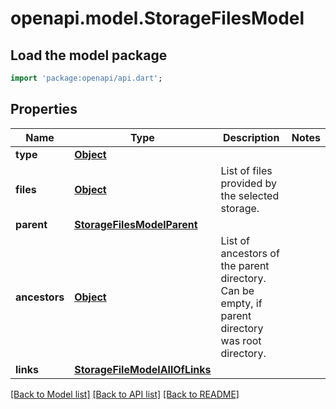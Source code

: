 # openapi.model.StorageFilesModel

## Load the model package
```dart
import 'package:openapi/api.dart';
```

## Properties
Name | Type | Description | Notes
------------ | ------------- | ------------- | -------------
**type** | [**Object**](Object.md) |  | 
**files** | [**Object**](.md) | List of files provided by the selected storage. | 
**parent** | [**StorageFilesModelParent**](StorageFilesModelParent.md) |  | 
**ancestors** | [**Object**](.md) | List of ancestors of the parent directory. Can be empty, if parent directory was root directory. | 
**links** | [**StorageFileModelAllOfLinks**](StorageFileModelAllOfLinks.md) |  | 

[[Back to Model list]](../README.md#documentation-for-models) [[Back to API list]](../README.md#documentation-for-api-endpoints) [[Back to README]](../README.md)


